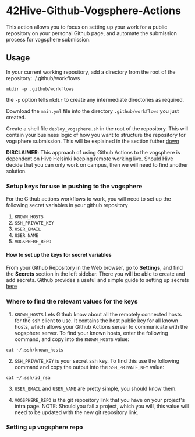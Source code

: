 # 42Hive-Github-Vogsphere-Actions

This action allows you to focus on setting up your work for a public repository on your personal Github page, and automate the submission process for vogsphere submission.

## Usage
In your current working repository, add a directory from the root of the repository: ./.github/workflows
```
mkdir -p .github/workflows
```
the `-p` option tells `mkdir` to create any intermediate directories as required.

Download the `main.yml` file into the directory `.github/workflows` you just created. 

Create a shell file `deploy_vogsphere.sh` in the root of the repository. This will contain your business logic of how you want to structure the repository for vogsphere submission. This will be explained in the section futher [down](#Setting-up-vogsphere-repo)

**DISCLAIMER**: This approach of using Github Actions to the vogsphere is dependent on Hive Helsinki keeping remote working live. Should Hive decide that you can only work on campus, then we will need to find another solution.

### Setup keys for use in pushing to the vogsphere
For the Github actions workflows to work, you will need to set up the following secret variables in your github repository
1. `KNOWN_HOSTS`
2. `SSH_PRIVATE_KEY`
3. `USER_EMAIL`
4. `USER_NAME`
5. `VOGSPHERE_REPO`

#### How to set up the keys for secret variables
From your Github Repository in the Web browser, go to **Settings**, and find the **Secrets** section in the left sidebar. There you will be able to create and add secrets.
Github provides a useful and simple guide to setting up secrets [here](https://docs.github.com/en/actions/security-guides/encrypted-secrets#creating-encrypted-secrets-for-a-repository)

### Where to find the relevant values for the keys
1. `KNOWN_HOSTS` Lets Github know about all the remotely connected hosts for the ssh client to use. It contains the host public key for all known hosts, which allows your Github Actions server to communicate with the vogsphere server. To find your known hosts, enter the following command, and copy into the `KNOWN_HOSTS` value:
```
cat ~/.ssh/known_hosts
```
2. `SSH_PRIVATE_KEY` is your secret ssh key. To find this use the following command and copy the output into the `SSH_PRIVATE_KEY` value:
```
cat ~/.ssh/id_rsa
```
3. `USER_EMAIL` and `USER_NAME` are pretty simple, you should know them.

4. `VOGSPHERE_REPO` is the git repository link that you have on your project's intra page. NOTE: Should you fail a project, which you will, this value will need to be updated with the new git repository link. 
 
### Setting up vogsphere repo
